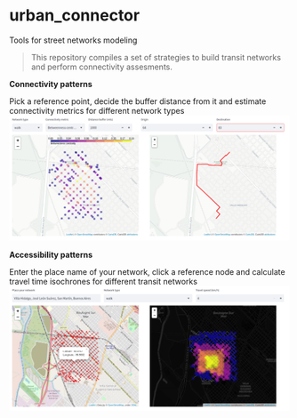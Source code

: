 
# urban_connector
Tools for street networks modeling 
> This repository compiles a set of strategies to build transit networks and perform connectivity assesments.  

**Connectivity patterns**

Pick a reference point, decide the buffer distance from it and estimate connectivity metrics for different network types
![mobility](urban_connector/img/mobility.png)

**Accessibility patterns**

Enter the place name of your network, click a reference node and calculate travel time isochrones for different transit networks
![accessibility](urban_connector/img/accessibility.png)